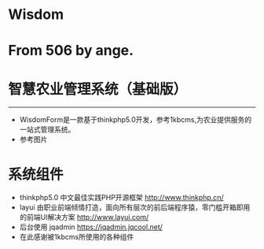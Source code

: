 
# Wisdom
From 506 by ange.
=======
# 智慧农业管理系统（基础版）
* * * * *
* WisdomForm是一款基于thinkphp5.0开发，参考1kbcms,为农业提供服务的一站式管理系统。
* 参考图片




# 系统组件
* thinkphp5.0 中文最佳实践PHP开源框架 http://www.thinkphp.cn/
* layui 由职业前端倾情打造，面向所有层次的前后端程序猿，零门槛开箱即用的前端UI解决方案 http://www.layui.com/
* 后台使用  jqadmin  https://jqadmin.jqcool.net/
* 在此感谢被1kbcms所使用的各种组件

